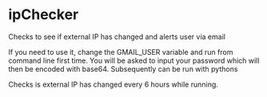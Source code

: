 # ipChecker
Checks to see if external IP has changed and alerts user via email

If you need to use it, change the GMAIL_USER variable and run from command line first time. You will be asked to input your password which will then be encoded with base64. Subsequently can be run with pythons

Checks is external IP has changed every 6 hours while running.
